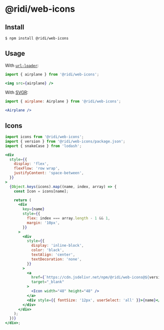 # @ridi/web-icons

## Install

```bash
$ npm install @ridi/web-icons
```

## Usage

With [`url-loader`](https://www.npmjs.com/package/url-loader):
```jsx static
import { airplane } from '@ridi/web-icons';

<img src={airplane} />
```

With [SVGR](https://github.com/smooth-code/svgr):
```jsx static
import { airplane: Airplane } from '@ridi/web-icons';

<Airplane />
```

## Icons

```jsx
import icons from '@ridi/web-icons';
import { version } from '@ridi/web-icons/package.json';
import { snakeCase } from 'lodash';

<div
  style={{
    display: 'flex',
    flexFlow: 'row wrap',
    justifyContent: 'space-between',
  }}
>
  {Object.keys(icons).map((name, index, array) => {
    const Icon = icons[name];

    return (
      <div
        key={name}
        style={{
          flex: index === array.length - 1 && 1,
          margin: '10px',
        }}
      >
        <div
          style={{
            display: 'inline-block',
            color: 'black',
            textAlign: 'center',
            textDecoration: 'none',
          }}
        >
          <a
            href={`https://cdn.jsdelivr.net/npm/@ridi/web-icons@${version}/svgs/${snakeCase(name)}.svg`}
            target="_blank"
          >
            <Icon width="48" height="48" />
          </a>
          <div style={{ fontSize: '12px', userSelect: 'all' }}>{name}</div>
        </div>
      </div>
    );
  })}
</div>;
```
